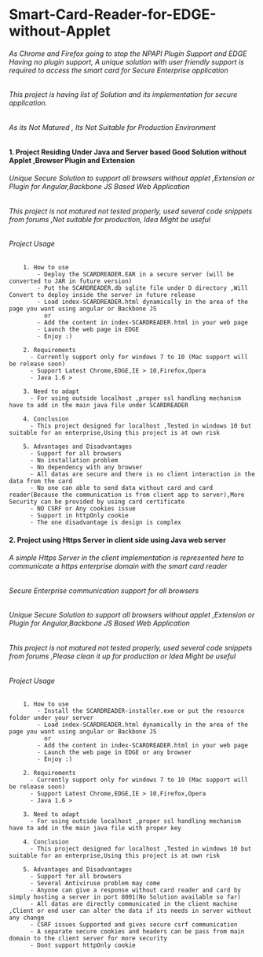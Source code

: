 # Smart-Card-Reader-for-EDGE-without-Applet

###### As Chrome and Firefox going to stop the NPAPI Plugin Support and EDGE Having no plugin support, A unique solution with user friendly support is required to access the smart card for Secure Enterprise application
 
###### This project is having list of Solution and its implementation for secure application.
###### As its Not Matured , Its Not Suitable for Production Environment

#### 1. Project Residing Under Java and Server based Good Solution without Applet ,Browser Plugin and Extension

###### Unique Secure Solution to support all browsers without applet ,Extension or Plugin for Angular,Backbone JS Based Web Application

###### This project is not matured not tested properly, used several code snippets from forums ,Not suitable for production, Idea Might be useful 

###### Project Usage

        1. How to use
            - Deploy the SCARDREADER.EAR in a secure server (will be converted to JAR in future version)
            - Put the SCARDREADER.db sqlite file under D directory ,Will Convert to deploy inside the server in future release 
            - Load index-SCARDREADER.html dynamically in the area of the page you want using angular or Backbone JS
              or
            - Add the content in index-SCARDREADER.html in your web page
            - Launch the web page in EDGE
            - Enjoy :)
        
        2. Requirements
          - Currently support only for windows 7 to 10 (Mac support will be release soon)
          - Support Latest Chrome,EDGE,IE > 10,Firefox,Opera 
          - Java 1.6 >
        
        3. Need to adapt
          - For using outside localhost ,proper ssl handling mechanism have to add in the main java file under SCARDREADER
          
        4. Conclusion
          - This project designed for localhost ,Tested in windows 10 but suitable for an enterprise,Using this project is at own risk

        5. Advantages and Disadvantages
          - Support for all browsers
          - No installation problem
          - No dependency with any browser
          - All datas are secure and there is no client interaction in the data from the card
          - No one can able to send data without card and card reader(Because the communication is from client app to server),More Security can be provided by using card certificate
          - NO CSRF or Any cookies issue
          - Support in httpOnly cookie
          - The one disadvantage is design is complex
          
#### 2. Project using Https Server in client side using Java web server

###### A simple Https Server in the client implementation is represented here to communicate a https enterprise domain with the smart card reader
###### Secure Enterprise communication support for all browsers

###### Unique Secure Solution to support all browsers without applet ,Extension or Plugin for Angular,Backbone JS Based Web Application

###### This project is not matured not tested properly, used several code snippets from forums ,Please clean it up for production or Idea Might be useful 

###### Project Usage

        1. How to use
            - Install the SCARDREADER-installer.exe or put the resource folder under your server
            - Load index-SCARDREADER.html dynamically in the area of the page you want using angular or Backbone JS
              or
            - Add the content in index-SCARDREADER.html in your web page
            - Launch the web page in EDGE or any browser
            - Enjoy :)
        
        2. Requirements
          - Currently support only for windows 7 to 10 (Mac support will be release soon)
          - Support Latest Chrome,EDGE,IE > 10,Firefox,Opera 
          - Java 1.6 >
        
        3. Need to adapt
          - For using outside localhost ,proper ssl handling mechanism have to add in the main java file with proper key
          
        4. Conclusion
          - This project designed for localhost ,Tested in windows 10 but suitable for an enterprise,Using this project is at own risk
        
        5. Advantages and Disadvantages
          - Support for all browsers
          - Several Antiviruse problem may come
          - Anyone can give a response without card reader and card by simply hosting a server in port 8001(No Solution available so far)
          - All datas are directly communicated in the client machine ,Client or end user can alter the data if its needs in server without any change
          - CSRF issues Supported and gives secure csrf communication
          - A separate secure cookies and headers can be pass from main domain to the client server for more security
          - Dont support httpOnly cookie
          
